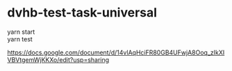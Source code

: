 # dvhb-test-task-universal

yarn start  
yarn test  

https://docs.google.com/document/d/14vlAqHciFR80GB4UFwjA8Ooq_zIkXIVBVtgemWjKKXo/edit?usp=sharing
